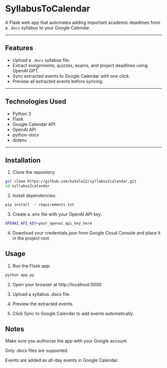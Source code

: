 # SyllabusToCalendar

A Flask web app that automates adding important academic deadlines from a `.docx` syllabus to your Google Calendar.

---

## Features

- Upload a `.docx` syllabus file.
- Extract assignments, quizzes, exams, and project deadlines using OpenAI GPT.
- Sync extracted events to Google Calendar with one click.
- Preview all extracted events before syncing.

---

## Technologies Used

- Python 3
- Flask
- Google Calendar API
- OpenAI API
- python-docx
- dotenv

---

## Installation

1. Clone the repository:

```bash
git clone https://github.com/katele22/syllabus2calendar.git
cd syllabus2calendar
```
2. Install dependencies:
```bash
pip install -r requirements.txt
```

3. Create a .env file with your OpenAI API key:
```bash
OPENAI_API_KEY=your_openai_api_key_here
```

4. Download your credentials.json from Google Cloud Console and place it in the project root.

## Usage

1. Run the Flask app:
```bash
python app.py
```

2. Open your browser at http://localhost:5000

3. Upload a syllabus .docx file.

4. Preview the extracted events.

5. Click Sync to Google Calendar to add events automatically.


## Notes

Make sure you authorize the app with your Google account.

Only .docx files are supported.

Events are added as all-day events in Google Calendar.

